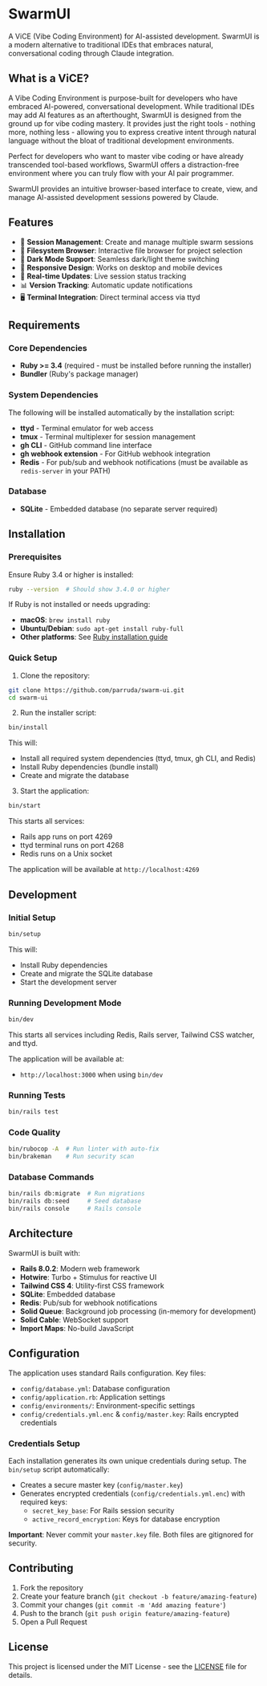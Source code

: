 # SwarmUI

A ViCE (Vibe Coding Environment) for AI-assisted development. SwarmUI is a modern alternative to traditional IDEs that embraces natural, conversational coding through Claude integration.

## What is a ViCE?

A Vibe Coding Environment is purpose-built for developers who have embraced AI-powered, conversational development. While traditional IDEs may add AI features as an afterthought, SwarmUI is designed from the ground up for vibe coding mastery. It provides just the right tools - nothing more, nothing less - allowing you to express creative intent through natural language without the bloat of traditional development environments.

Perfect for developers who want to master vibe coding or have already transcended tool-based workflows, SwarmUI offers a distraction-free environment where you can truly flow with your AI pair programmer.

SwarmUI provides an intuitive browser-based interface to create, view, and manage AI-assisted development sessions powered by Claude.

## Features

- 🚀 **Session Management**: Create and manage multiple swarm sessions
- 📁 **Filesystem Browser**: Interactive file browser for project selection
- 🎨 **Dark Mode Support**: Seamless dark/light theme switching
- 📱 **Responsive Design**: Works on desktop and mobile devices
- 🔄 **Real-time Updates**: Live session status tracking
- 📊 **Version Tracking**: Automatic update notifications
- 🖥️ **Terminal Integration**: Direct terminal access via ttyd

## Requirements

### Core Dependencies
- **Ruby >= 3.4** (required - must be installed before running the installer)
- **Bundler** (Ruby's package manager)

### System Dependencies
The following will be installed automatically by the installation script:
- **ttyd** - Terminal emulator for web access
- **tmux** - Terminal multiplexer for session management
- **gh CLI** - GitHub command line interface
- **gh webhook extension** - For GitHub webhook integration
- **Redis** - For pub/sub and webhook notifications (must be available as `redis-server` in your PATH)

### Database
- **SQLite** - Embedded database (no separate server required)

## Installation

### Prerequisites
Ensure Ruby 3.4 or higher is installed:
```bash
ruby --version  # Should show 3.4.0 or higher
```

If Ruby is not installed or needs upgrading:
- **macOS**: `brew install ruby`
- **Ubuntu/Debian**: `sudo apt-get install ruby-full`
- **Other platforms**: See [Ruby installation guide](https://www.ruby-lang.org/en/documentation/installation/)

### Quick Setup

1. Clone the repository:
```bash
git clone https://github.com/parruda/swarm-ui.git
cd swarm-ui
```

2. Run the installer script:
```bash
bin/install
```
This will:
- Install all required system dependencies (ttyd, tmux, gh CLI, and Redis)
- Install Ruby dependencies (bundle install)
- Create and migrate the database

3. Start the application:

```bash
bin/start
```
This starts all services:
- Rails app runs on port 4269
- ttyd terminal runs on port 4268
- Redis runs on a Unix socket

The application will be available at `http://localhost:4269`

## Development

### Initial Setup
```bash
bin/setup
```
This will:
- Install Ruby dependencies
- Create and migrate the SQLite database
- Start the development server

### Running Development Mode
```bash
bin/dev
```
This starts all services including Redis, Rails server, Tailwind CSS watcher, and ttyd.

The application will be available at:
- `http://localhost:3000` when using `bin/dev`


### Running Tests

```bash
bin/rails test
```

### Code Quality

```bash
bin/rubocop -A  # Run linter with auto-fix
bin/brakeman    # Run security scan
```

### Database Commands

```bash
bin/rails db:migrate  # Run migrations
bin/rails db:seed     # Seed database
bin/rails console     # Rails console
```

## Architecture

SwarmUI is built with:

- **Rails 8.0.2**: Modern web framework
- **Hotwire**: Turbo + Stimulus for reactive UI
- **Tailwind CSS 4**: Utility-first CSS framework
- **SQLite**: Embedded database
- **Redis**: Pub/sub for webhook notifications
- **Solid Queue**: Background job processing (in-memory for development)
- **Solid Cable**: WebSocket support
- **Import Maps**: No-build JavaScript

## Configuration

The application uses standard Rails configuration. Key files:

- `config/database.yml`: Database configuration
- `config/application.rb`: Application settings
- `config/environments/`: Environment-specific settings
- `config/credentials.yml.enc` & `config/master.key`: Rails encrypted credentials

### Credentials Setup

Each installation generates its own unique credentials during setup. The `bin/setup` script automatically:
- Creates a secure master key (`config/master.key`)
- Generates encrypted credentials (`config/credentials.yml.enc`) with required keys:
  - `secret_key_base`: For Rails session security
  - `active_record_encryption`: Keys for database encryption

**Important**: Never commit your `master.key` file. Both files are gitignored for security.

## Contributing

1. Fork the repository
2. Create your feature branch (`git checkout -b feature/amazing-feature`)
3. Commit your changes (`git commit -m 'Add amazing feature'`)
4. Push to the branch (`git push origin feature/amazing-feature`)
5. Open a Pull Request

## License

This project is licensed under the MIT License - see the [LICENSE](LICENSE) file for details.
